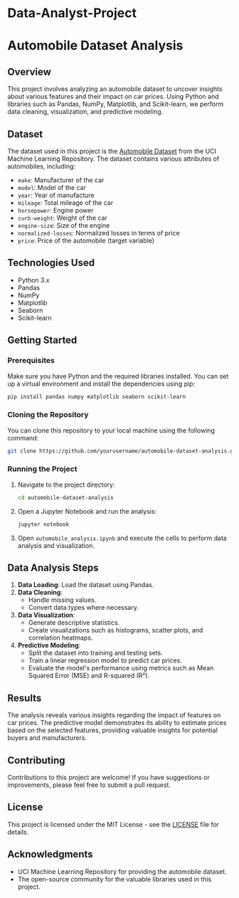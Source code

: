 # Data-Analyst-Project

# Automobile Dataset Analysis

## Overview

This project involves analyzing an automobile dataset to uncover insights about various features and their impact on car prices. Using Python and libraries such as Pandas, NumPy, Matplotlib, and Scikit-learn, we perform data cleaning, visualization, and predictive modeling.

## Dataset

The dataset used in this project is the [Automobile Dataset](https://archive.ics.uci.edu/ml/datasets/Automobile) from the UCI Machine Learning Repository. The dataset contains various attributes of automobiles, including:

- `make`: Manufacturer of the car
- `model`: Model of the car
- `year`: Year of manufacture
- `mileage`: Total mileage of the car
- `horsepower`: Engine power
- `curb-weight`: Weight of the car
- `engine-size`: Size of the engine
- `normalized-losses`: Normalized losses in terms of price
- `price`: Price of the automobile (target variable)

## Technologies Used

- Python 3.x
- Pandas
- NumPy
- Matplotlib
- Seaborn
- Scikit-learn

## Getting Started

### Prerequisites

Make sure you have Python and the required libraries installed. You can set up a virtual environment and install the dependencies using pip:

```bash
pip install pandas numpy matplotlib seaborn scikit-learn
```

### Cloning the Repository

You can clone this repository to your local machine using the following command:

```bash
git clone https://github.com/yourusername/automobile-dataset-analysis.git
```

### Running the Project

1. Navigate to the project directory:

   ```bash
   cd automobile-dataset-analysis
   ```

2. Open a Jupyter Notebook and run the analysis:

   ```bash
   jupyter notebook
   ```

3. Open `automobile_analysis.ipynb` and execute the cells to perform data analysis and visualization.

## Data Analysis Steps

1. **Data Loading**: Load the dataset using Pandas.
2. **Data Cleaning**:
   - Handle missing values.
   - Convert data types where necessary.
3. **Data Visualization**:
   - Generate descriptive statistics.
   - Create visualizations such as histograms, scatter plots, and correlation heatmaps.
4. **Predictive Modeling**:
   - Split the dataset into training and testing sets.
   - Train a linear regression model to predict car prices.
   - Evaluate the model's performance using metrics such as Mean Squared Error (MSE) and R-squared (R²).

## Results

The analysis reveals various insights regarding the impact of features on car prices. The predictive model demonstrates its ability to estimate prices based on the selected features, providing valuable insights for potential buyers and manufacturers.

## Contributing

Contributions to this project are welcome! If you have suggestions or improvements, please feel free to submit a pull request.

## License

This project is licensed under the MIT License - see the [LICENSE](LICENSE) file for details.

## Acknowledgments

- UCI Machine Learning Repository for providing the automobile dataset.
- The open-source community for the valuable libraries used in this project.
